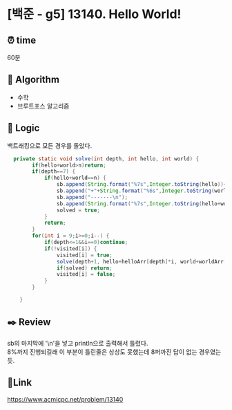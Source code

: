 # [백준 - g5] 13140. Hello World!

## ⏰ **time**

60분

## :pushpin: **Algorithm**

- 수학
- 브루트포스 알고리즘

## :round_pushpin: **Logic**

백트래킹으로 모든 경우를 돌았다.

```java
  private static void solve(int depth, int hello, int world) {
		if(hello+world>n)return;
		if(depth==7) {
			if(hello+world==n) {
				sb.append(String.format("%7s",Integer.toString(hello))+'\n');
				sb.append("+"+String.format("%6s",Integer.toString(world))+'\n');
				sb.append("-------\n");
				sb.append(String.format("%7s",Integer.toString(hello+world)));
				solved = true;
			}
			return;
		}
		for(int i = 9;i>=0;i--) {
			if(depth<=1&&i==0)continue;
			if(!visited[i]) {
				visited[i] = true;
				solve(depth+1, hello+helloArr[depth]*i, world+worldArr[depth]*i);
				if(solved) return;
				visited[i] = false;
			}
		}

	}

```

## :black_nib: **Review**

sb의 마지막에 '\n'을 넣고 println으로 출력해서 틀렸다.  
8%까지 진행되길래 이 부분이 틀린줄은 상상도 못했는데 8퍼까진 답이 없는 경우였는듯.

## 📡**Link**

https://www.acmicpc.net/problem/13140

